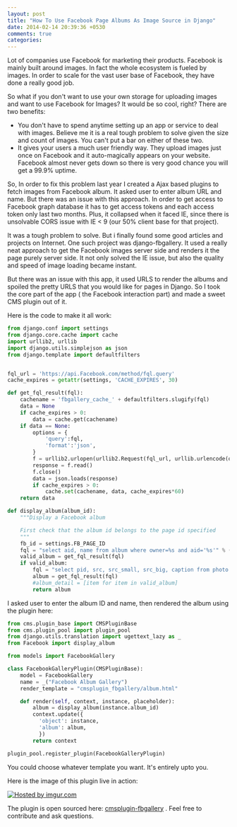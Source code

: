 ```yaml
---
layout: post
title: "How To Use Facebook Page Albums As Image Source in Django"
date: 2014-02-14 20:39:36 +0530
comments: true
categories: 
---
```


Lot of companies use Facebook for marketing their products. Facebook is mainly built around images. In fact the whole ecosystem is fueled by images. In order to scale for the vast user base of Facebook, they have done a really good job. 

So what if you don't want to use your own storage for uploading images and want to use Facebook for Images? It would be so cool, right?
There are two benefits:

- You don't have to spend anytime setting up an app or service to deal with images. Believe me it is a real tough problem to solve given the size and count of images. You can't put a bar on either of these two.
- It gives your users a much user friendly way. They upload images just once on Facebook and it auto-magically appears on your website. Facebook almost never gets down so there is very good chance you will get a 99.9% uptime. 

So, In order to fix this problem last year I created a Ajax based plugins to fetch images from Facebook album. It asked user to enter album URL and name. But there was an issue with this approach. In order to get access to Facebook graph database it has to get access tokens and each access token only last two months. Plus, it collapsed when it faced IE, since there is unsolvable CORS issue with IE < 9 (our 50% client base for that project).


It was a tough problem to solve. But i finally found some good articles and projects on Internet. One such project was django-fbgallery. It used a really neat approach to get the Facebook images server side and renders it the page purely server side. It not only solved the IE issue, but also the quality and speed of image loading became instant.

But there was an issue with this app, it used URLS to render the albums and spoiled the pretty URLS that you would like for pages in Django. So I took the core part of the app ( the Facebook interaction part) and made a sweet CMS plugin out of it. 

Here is the code to make it all work:

```python Facebook.py 
from django.conf import settings
from django.core.cache import cache
import urllib2, urllib
import django.utils.simplejson as json
from django.template import defaultfilters


fql_url = 'https://api.Facebook.com/method/fql.query'
cache_expires = getattr(settings, 'CACHE_EXPIRES', 30)

def get_fql_result(fql):
    cachename = 'fbgallery_cache_' + defaultfilters.slugify(fql)
    data = None
    if cache_expires > 0:
        data = cache.get(cachename)
    if data == None: 
        options = {
            'query':fql,
            'format':'json',
        }
        f = urllib2.urlopen(urllib2.Request(fql_url, urllib.urlencode(options)))
        response = f.read()
        f.close()  
        data = json.loads(response)
        if cache_expires > 0:
            cache.set(cachename, data, cache_expires*60)
    return data

def display_album(album_id):
    """Display a Facebook album

    First check that the album id belongs to the page id specified
    """
    fb_id = settings.FB_PAGE_ID
    fql = "select aid, name from album where owner=%s and aid='%s'" % (fb_id, album_id)
    valid_album = get_fql_result(fql)
    if valid_album:
        fql = "select pid, src, src_small, src_big, caption from photo where aid = '%s'  order by created desc" % album_id
        album = get_fql_result(fql)
        #album_detail = [item for item in valid_album]       
        return album
```

I asked user to enter the album ID and name, then rendered the album using the plugin here:


```python cms_plugins.py 
from cms.plugin_base import CMSPluginBase
from cms.plugin_pool import plugin_pool
from django.utils.translation import ugettext_lazy as _
from Facebook import display_album

from models import FacebookGallery

class FacebookGalleryPlugin(CMSPluginBase):
    model = FacebookGallery
    name = _("Facebook Album Gallery")
    render_template = "cmsplugin_fbgallery/album.html"

    def render(self, context, instance, placeholder):
        album = display_album(instance.album_id)
        context.update({
          'object': instance,
          'album': album,
          })
        return context

plugin_pool.register_plugin(FacebookGalleryPlugin)
```

You could choose whatever template you want. It's entirely upto you.  

Here is the image of this plugin live in action: 

<a href="http://imgur.com/dmrxcXh"><img src="http://i.imgur.com/dmrxcXh.png" title="Hosted by imgur.com" /></a>

The plugin is open sourced here: [cmsplugin-fbgallery](https://github.com/changer/cmsplugin-fbgallery) . Feel free to contribute and ask questions.
